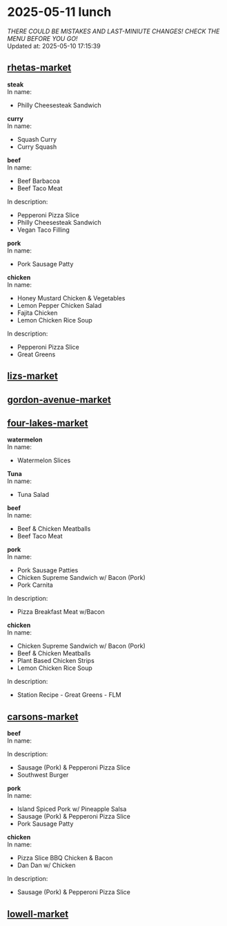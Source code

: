 # 2025-05-11 lunch  
*THERE COULD BE MISTAKES AND LAST-MINIUTE CHANGES! CHECK THE MENU BEFORE YOU GO!*  
Updated at: 2025-05-10 17:15:39  
## [rhetas-market](https://wisc-housingdining.nutrislice.com/menu/rhetas-market/lunch/2025-05-11)  
**steak**  
In name:   
 - Philly Cheesesteak Sandwich  
  
**curry**  
In name:   
 - Squash Curry  
 - Curry Squash  
  
**beef**  
In name:   
 - Beef Barbacoa  
 - Beef Taco Meat  
  
In description:   
 - Pepperoni Pizza Slice  
 - Philly Cheesesteak Sandwich  
 - Vegan Taco Filling  
  
**pork**  
In name:   
 - Pork Sausage Patty  
  
**chicken**  
In name:   
 - Honey Mustard Chicken & Vegetables  
 - Lemon Pepper Chicken Salad  
 - Fajita Chicken  
 - Lemon Chicken Rice Soup  
  
In description:   
 - Pepperoni Pizza Slice  
 - Great Greens  
  
## [lizs-market](https://wisc-housingdining.nutrislice.com/menu/lizs-market/lunch/2025-05-11)  
## [gordon-avenue-market](https://wisc-housingdining.nutrislice.com/menu/gordon-avenue-market/lunch/2025-05-11)  
## [four-lakes-market](https://wisc-housingdining.nutrislice.com/menu/four-lakes-market/lunch/2025-05-11)  
**watermelon**  
In name:   
 - Watermelon Slices  
  
**Tuna**  
In name:   
 - Tuna Salad  
  
**beef**  
In name:   
 - Beef & Chicken Meatballs  
 - Beef Taco Meat  
  
**pork**  
In name:   
 - Pork Sausage Patties  
 - Chicken Supreme Sandwich w/ Bacon (Pork)  
 - Pork Carnita  
  
In description:   
 - Pizza Breakfast Meat w/Bacon  
  
**chicken**  
In name:   
 - Chicken Supreme Sandwich w/ Bacon (Pork)  
 - Beef & Chicken Meatballs  
 - Plant Based Chicken Strips  
 - Lemon Chicken Rice Soup  
  
In description:   
 - Station Recipe - Great Greens - FLM  
  
## [carsons-market](https://wisc-housingdining.nutrislice.com/menu/carsons-market/lunch/2025-05-11)  
**beef**  
In name:   
  
In description:   
 - Sausage (Pork) & Pepperoni Pizza Slice  
 - Southwest Burger  
  
**pork**  
In name:   
 - Island Spiced Pork w/ Pineapple Salsa  
 - Sausage (Pork) & Pepperoni Pizza Slice  
 - Pork Sausage Patty  
  
**chicken**  
In name:   
 - Pizza Slice BBQ Chicken & Bacon  
 - Dan Dan w/ Chicken  
  
In description:   
 - Sausage (Pork) & Pepperoni Pizza Slice  
  
## [lowell-market](https://wisc-housingdining.nutrislice.com/menu/lowell-market/lunch/2025-05-11)  
  
